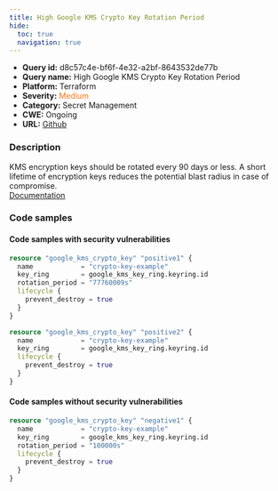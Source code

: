 ```yaml
---
title: High Google KMS Crypto Key Rotation Period
hide:
  toc: true
  navigation: true
---
```


<style>
  .highlight .hll {
    background-color: #ff171742;
  }
  .md-content {
    max-width: 1100px;
    margin: 0 auto;
  }
</style>

-   **Query id:** d8c57c4e-bf6f-4e32-a2bf-8643532de77b
-   **Query name:** High Google KMS Crypto Key Rotation Period
-   **Platform:** Terraform
-   **Severity:** <span style="color:#ff7213">Medium</span>
-   **Category:** Secret Management
-   **CWE:** Ongoing
-   **URL:** [Github](https://github.com/Checkmarx/kics/tree/master/assets/queries/terraform/gcp/high_google_kms_crypto_key_rotation_period)

### Description
KMS encryption keys should be rotated every 90 days or less. A short lifetime of encryption keys reduces the potential blast radius in case of compromise.<br>
[Documentation](https://registry.terraform.io/providers/hashicorp/google/latest/docs/resources/kms_crypto_key)

### Code samples
#### Code samples with security vulnerabilities
```tf title="Positive test num. 1 - tf file" hl_lines="10 4"
resource "google_kms_crypto_key" "positive1" {
  name            = "crypto-key-example"
  key_ring        = google_kms_key_ring.keyring.id
  rotation_period = "77760009s"
  lifecycle {
    prevent_destroy = true
  }
}

resource "google_kms_crypto_key" "positive2" {
  name            = "crypto-key-example"
  key_ring        = google_kms_key_ring.keyring.id
  lifecycle {
    prevent_destroy = true
  }
}

```


#### Code samples without security vulnerabilities
```tf title="Negative test num. 1 - tf file"
resource "google_kms_crypto_key" "negative1" {
  name            = "crypto-key-example"
  key_ring        = google_kms_key_ring.keyring.id
  rotation_period = "100000s"
  lifecycle {
    prevent_destroy = true
  }
}

```
